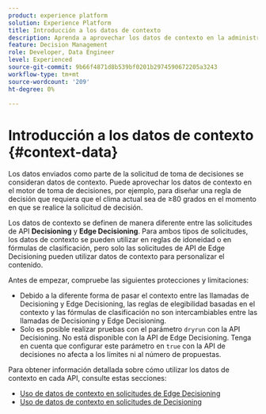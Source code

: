 ```yaml
---
product: experience platform
solution: Experience Platform
title: Introducción a los datos de contexto
description: Aprenda a aprovechar los datos de contexto en la administración de decisiones.
feature: Decision Management
role: Developer, Data Engineer
level: Experienced
source-git-commit: 9b66f4871d8b539bf0201b2974590672205a3243
workflow-type: tm+mt
source-wordcount: '209'
ht-degree: 0%

---
```



# Introducción a los datos de contexto {#context-data}

Los datos enviados como parte de la solicitud de toma de decisiones se consideran datos de contexto. Puede aprovechar los datos de contexto en el motor de toma de decisiones, por ejemplo, para diseñar una regla de decisión que requiera que el clima actual sea de ≥80 grados en el momento en que se realice la solicitud de decisión.

Los datos de contexto se definen de manera diferente entre las solicitudes de API **Decisioning** y **Edge Decisioning**. Para ambos tipos de solicitudes, los datos de contexto se pueden utilizar en reglas de idoneidad o en fórmulas de clasificación, pero solo las solicitudes de API de Edge Decisioning pueden utilizar datos de contexto para personalizar el contenido.

Antes de empezar, compruebe las siguientes protecciones y limitaciones:

* Debido a la diferente forma de pasar el contexto entre las llamadas de Decisioning y Edge Decisioning, las reglas de elegibilidad basadas en el contexto y las fórmulas de clasificación no son intercambiables entre las llamadas de Decisioning y Edge Decisioning.
* Solo es posible realizar pruebas con el parámetro `dryrun` con la API Decisioning. No está disponible con la API de Edge Decisioning. Tenga en cuenta que configurar este parámetro en `true` con la API de decisiones no afecta a los límites ni al número de propuestas.

Para obtener información detallada sobre cómo utilizar los datos de contexto en cada API, consulte estas secciones:

* [Uso de datos de contexto en solicitudes de Edge Decisioning](context-data-edge.md)
* [Uso de datos de contexto en solicitudes de Decisioning](context-data-decisioning.md)

